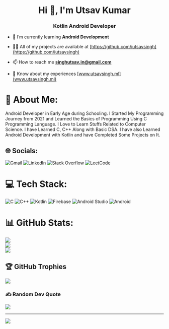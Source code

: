 <h1 align="center">Hi 👋, I'm Utsav Kumar</h1>
<h3 align="center">Kotlin Android Developer</h3>

- 🌱 I’m currently learning **Android Development**

- 👨‍💻 All of my projects are available at [https://github.com/iutsavsingh](https://github.com/iutsavsingh)

- 📫 How to reach me **singhutsav.in@gmail.com**

- 📄 Know about my experiences [www.utsavsingh.ml](www.utsavsingh.ml)

# 💫 About Me:
Android Developer in Early Age during Schooling. I Started My Programming Journey from 2021 and Learned the Basics of Programming Using C Programming Language. I Love to Learn Stuffs Related to Computer Science. I have Learned C, C++ Along with Basic DSA. I have also Learned Android Development with Kotlin and have Completed Some Projects on It.


## 🌐 Socials:
[![Gmail](https://img.shields.io/badge/Gmail-D14836?&logo=gmail&logoColor=white)](mailto:singhutsav.in@gmail.com) [![LinkedIn](https://img.shields.io/badge/LinkedIn-%230077B5.svg?logo=linkedin&logoColor=white)](https://linkedin.com/in/iutsavsingh) [![Stack Overflow](https://img.shields.io/badge/-Stackoverflow-FE7A16?logo=stack-overflow&logoColor=white)](https://stackoverflow.com/users/15042477) [![LeetCode](https://img.shields.io/badge/LeetCode-000000?logo=LeetCode&logoColor=#d16c06)](https://leetcode.com/utsavsingh/)

# 💻 Tech Stack:
![C](https://img.shields.io/badge/c-%2300599C.svg?style=flat&logo=c&logoColor=white) ![C++](https://img.shields.io/badge/c++-%2300599C.svg?style=flat&logo=c%2B%2B&logoColor=white) ![Kotlin](https://img.shields.io/badge/kotlin-%230095D5.svg?style=flat&logo=kotlin&logoColor=white) ![Firebase](https://img.shields.io/badge/firebase-%23039BE5.svg?style=flat&logo=firebase) ![Android Studio](https://img.shields.io/badge/Android%20Studio-3DDC84.svg?style=flat&logo=android-studio&logoColor=white) ![Android](https://img.shields.io/badge/Android-3DDC84?style=flat&logo=android&logoColor=white)
# 📊 GitHub Stats:
![](https://github-readme-stats.vercel.app/api?username=iutsavsingh&theme=nightowl&hide_border=false&include_all_commits=true&count_private=false)<br/>
![](https://github-readme-streak-stats.herokuapp.com/?user=iutsavsingh&theme=nightowl&hide_border=false)<br/>
![](https://github-readme-stats.vercel.app/api/top-langs/?username=iutsavsingh&theme=nightowl&hide_border=false&include_all_commits=true&count_private=false&layout=compact)

## 🏆 GitHub Trophies
![](https://github-profile-trophy.vercel.app/?username=iutsavsingh&theme=tokyonight&no-frame=false&no-bg=true&margin-w=4)

### ✍️ Random Dev Quote
![](https://quotes-github-readme.vercel.app/api?type=horizontal&theme=radical)

---
[![](https://visitcount.itsvg.in/api?id=iutsavsingh&icon=0&color=0)](https://visitcount.itsvg.in)
